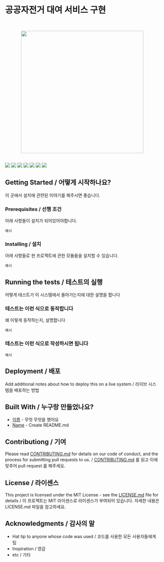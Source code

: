 # 공공자전거 대여 서비스 구현

<br>

<p align="center">
<img width="400px" src="https://github.com/LeeMyungdeok/bike-rental-project/assets/115915362/8a87e8d2-42c2-4415-9613-8fcdd53744d2">
<br><br>
  
![](https://img.shields.io/badge/Javascript-F7DF1E?style=flat-square&logo=JavaScript&logoColor=white)
![](https://img.shields.io/badge/nodedotjs-339933?style=flat-square&logo=nodedotjs&logoColor=white)
![](https://img.shields.io/badge/mysql-4479A1?style=flat-square&logo=mysql&logoColor=white)
![](https://img.shields.io/badge/mongodb-47A248?style=flat-square&logo=mongodb&logoColor=white)
![](https://img.shields.io/badge/HTML5-E34F26?style=flat-square&logo=HTML5&logoColor=white)
![](https://img.shields.io/badge/CSS3-1572B6?style=flat-square&logo=CSS3&logoColor=white)
![](https://img.shields.io/badge/linux-FCC624?style=flat-square&logo=linux&logoColor=white)
<br>
</p>

## Getting Started / 어떻게 시작하나요?

이 곳에서 설치에 관련된 이야기를 해주시면 좋습니다.

### Prerequisites / 선행 조건

아래 사항들이 설치가 되어있어야합니다.

```
예시
```

### Installing / 설치

아래 사항들로 현 프로젝트에 관한 모듈들을 설치할 수 있습니다.

```
예시
```

## Running the tests / 테스트의 실행

어떻게 테스트가 이 시스템에서 돌아가는지에 대한 설명을 합니다

### 테스트는 이런 식으로 동작합니다

왜 이렇게 동작하는지, 설명합니다

```
예시
```

### 테스트는 이런 식으로 작성하시면 됩니다

```
예시
```

## Deployment / 배포

Add additional notes about how to deploy this on a live system / 라이브 시스템을 배포하는 방법

## Built With / 누구랑 만들었나요?

* [이름](링크) - 무엇 무엇을 했어요
* [Name](Link) - Create README.md

## Contributiong / 기여

Please read [CONTRIBUTING.md](https://gist.github.com/PurpleBooth/b24679402957c63ec426) for details on our code of conduct, and the process for submitting pull requests to us. / [CONTRIBUTING.md](https://gist.github.com/PurpleBooth/b24679402957c63ec426) 를 읽고 이에 맞추어 pull request 를 해주세요.

## License / 라이센스

This project is licensed under the MIT License - see the [LICENSE.md](https://gist.github.com/PurpleBooth/LICENSE.md) file for details / 이 프로젝트는 MIT 라이센스로 라이센스가 부여되어 있습니다. 자세한 내용은 LICENSE.md 파일을 참고하세요.

## Acknowledgments / 감사의 말

* Hat tip to anyone whose code was used / 코드를 사용한 모든 사용자들에게 팁
* Inspiration / 영감
* etc / 기타
